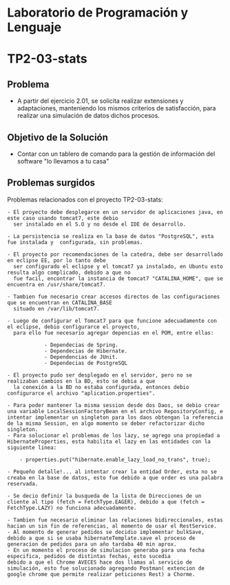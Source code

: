# Laboratorio de Programación y Lenguaje

# TP2-03-stats

## Problema

- A partir del ejercicio 2.01, se solicita realizar extensiones y adaptaciones, manteniendo los mismos criterios de satisfacción, para realizar una simulación de datos dichos procesos.

## Objetivo de la Solución 

- Contar con un tablero de comando para la gestión de información del software "lo llevamos a tu casa"

## Problemas surgidos


Problemas relacionados con el proyecto TP2-03-stats:  
    
    - El proyecto debe desplegarce en un servidor de aplicaciones java, en este caso usando tomcat7, este debio
      ser instalado en el S.O y no desde el IDE de desarrollo.
      
    - La persistencia se realiza en la base de datos "PostgreSQL", esta fue instalada y  configurada, sin problemas.
     		
	- El proyecto por recomendaciones de la catedra, debe ser desarrollado en eclipse EE, por lo tanto debe
	  ser configurado el eclipse y el tomcat7 ya instalado, en Ubuntu esto resulta algo complicado, debido a que no
	  fue facil, encontrar la instancia de tomcat7 "CATALINA_HOME", que se encuentra en /usr/share/tomcat7.
	  
	- Tambien fue necesario crear accesos directos de las configuraciones que se encuentran en CATALINA_BASE
	  situado en /var/lib/tomcat7.
	  
	- Luego de configurar el Tomcat7 para que funcione adecuadamente con el eclipse, debio configurarce el proyecto,
	  para ello fue necesario agregar depencias en el POM, entre ellas:
	  
				- Dependecias de Spring.
				- Dependecias de Hibernate.  	 
    			- Dependencias de JUnit.
    			- Dependecias de PostgreSQL
    			
    - El proyecto pudo ser desplegado en el servidor, pero no se realizaban cambios en la BD, esto se debia a que
      la conexión a la BD no estaba configurada, entonces debio configurarce el archivo "aplication.properties".

	- Para poder mantener la misma session desde dos Daos, se debio crear una variable LocalSessionFactoryBean en el archivo RepositoryConfig, e intentar implementar un singleton para los daos obtengan la referencia de la misma Session, en algo momento se deber refactorizar dicho singleton.
	- Para solucionar el problemas de los lazy, se agrego una propiedad a HibernateProperties, esta habilita el lazy en las entidades con la siguiente linea:
	
		- properties.put("hibernate.enable_lazy_load_no_trans", true);
	
	- Pequeño detalle!... al intentar crear la entidad Order, esta no se creaba en la base de datos, esto fue debido a que order es una palabra reservada.      
    
	- Se decio definir la busqueda de la lista de Direcciones de un cliente al tipo (fetch = FetchType.EAGER), debido a que (fetch = FetchType.LAZY) no funciona adecuadamente.
	
	- Tambien fue necesario eliminar las relaciones bidireccionales, estas hacian un sin fin de referencias, al momento de usar el RestService.
	- Al momento de generar pedidos se decidio implementar bulkSave, debido a que si se usaba hibernateTemplate.save el proceso de generacion de pedidos para un año tardaba 40 min aprox.
	- En un momento el proceso de simulacion generaba para una fecha especifica, pedidos de distintas fechas, esto sucedia 
	debido a que el Chrome AVECES hace dos llamas al servicio de simulación, esto fue solucionado agregando Postman( extencion de google chrome que permite realizar peticiones Rest) a Chorme.   
    
    